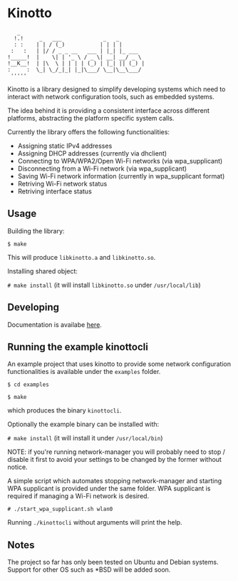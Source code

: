 # Kinotto

```
   _                                       
  !.!     _   ___             _   _        
  : :    | | / (_)           | | | |       
 :   :   | |/ / _ _ __   ___ | |_| |_ ___  
!_____!  |    \| | '_ \ / _ \| __| __/ _ \ 
!__K__!  | |\  \ | | | | (_) | |_| || (_) |
:     :  \_| \_/_|_| |_|\___/ \__|\__\___/ 
 '''''                                     
```

Kinotto is a library designed to simplify developing systems which need to
interact with network configuration tools, such as embedded systems.

The idea behind it is providing a consistent interface across different platforms,
abstracting the platform specific system calls.

Currently the library offers the following functionalities:
- Assigning static IPv4 addresses
- Assigning DHCP addresses (currently via dhclient)
- Connecting to WPA/WPA2/Open Wi-Fi networks (via wpa_supplicant)
- Disconnecting from a Wi-Fi network (via wpa_supplicant)
- Saving Wi-Fi network information (currently in wpa_supplicant format)
- Retriving Wi-Fi network status
- Retriving interface status

## Usage
Building the library:

`$ make`

This will produce `libkinotto.a` and `libkinotto.so`.

Installing shared object:

`# make install` (it will install `libkinotto.so` under `/usr/local/lib`)

## Developing
Documentation is availabe [here](http://ivaniacono.com/kinotto/).

## Running the example kinottocli
An example project that uses kinotto to provide some network configuration functionalities is available under the `examples` folder.

`$ cd examples`

`$ make`

which produces the binary `kinottocli`.

Optionally the example binary can be installed with:

`# make install` (it will install it under `/usr/local/bin`)

NOTE: if you're running network-manager you will probably need to stop / disable it first to avoid your settings to be changed by the former without notice.

A simple script which automates stopping network-manager and starting WPA supplicant is provided under the same folder. WPA supplicant is required if managing a Wi-Fi network is desired.

`# ./start_wpa_supplicant.sh wlan0`

Running `./kinottocli` without arguments will print the help.

## Notes
The project so far has only been tested on Ubuntu and Debian systems. Support for other OS such as *BSD will be added soon.
